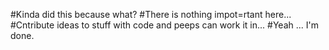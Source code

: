#Kinda did this because what?
#There is nothing impot=rtant here...
#Cntribute ideas to stuff with code and peeps can work it in...
#Yeah ... I'm done.
